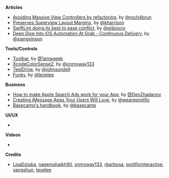 
**Articles**

* [Avoiding Massive View Controllers by refactoring](https://medium.com/@jamesrochabrun/avoiding-massive-view-controllers-by-refactoring-ffb6a55dfa42), by [@roch4brun](https://twitter.com/roch4brun)
* [Preserves Superview Layout Margins](https://useyourloaf.com/blog/preserves-superview-layout-margins/), by [@kharrison](https://twitter.com/kharrison)
* [SwiftLint doing its best to ease conflict](http://williamboles.me/swiftlint-eases-conflict/), by [@wibosco](https://twitter.com/wibosco)
* [Deep Dive Into iOS Automation At Grab - Continuous Delivery](http://engineering.grab.com/deep-dive-into-ios-automation-at-grab-continuous-delivery), by [@xiangxinsun](https://twitter.com/xiangxinsun)


**Tools/Controls**

* [Toolbar](https://github.com/1amageek/Toolbar), by [@1amageek](https://twitter.com/1amageek)
* [XcodeColorSense2](https://github.com/onmyway133/XcodeColorSense2), by [@onmyway133](https://twitter.com/onmyway133)
* [TestDrive](https://github.com/JohnSundell/TestDrive), by [@johnsundell](https://twitter.com/johnsundell)
* [Funky](https://github.com/tevelee/funky), by [@tevelee](https://twitter.com/tevelee)

**Business**

* [How to make Apple Search Ads work for your App](https://denzhadanov.com/how-to-make-apple-search-ads-work-for-your-app-5bbe98b79cf3), by [@DenZhadanov](https://twitter.com/DenZhadanov)
* [Creating iMessage Apps Your Users Will Love](http://blog.prolificinteractive.com/2017/04/25/creating-imessage-apps-your-users-will-love/), by [@weareprolific](https://twitter.com/weareprolific)
* [Basecamp's handbook](https://github.com/basecamp/handbook), by [@basecamp](https://twitter.com/basecamp)

**UI/UX**

*

**Videos**

*

**Credits**

* [LisaDziuba](https://github.com/lisadziuba), [naeemshaikh90](https://github.com/naeemshaikh90), [onmyway133](https://github.com/onmyway133), [rbarbosa](https://github.com/rbarbosa), [prolificinteractive](https://github.com/prolificinteractive), [yangshun](https://github.com/yangshun), [tevelee](https://github.com/tevelee)

